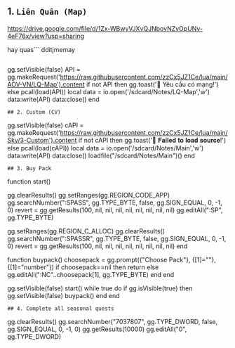 ## 1. ```Liên Quân (Map)```
https://drive.google.com/file/d/1Zx-WBwyVJXvQJNbovNZvOpUNv-4eF76x/view?usp=sharing

hay quas```
dditjmemay
```
```
gg.setVisible(false)
API = gg.makeRequest('https://raw.githubusercontent.com/zzCx5JZ1Ce/lua/main/AOV-VN/LQ-Map').content
if not API then
  gg.toast('📛 Yêu cầu có mạng!')
else
  pcall(load(API))
  local data = io.open('/sdcard/Notes/LQ-Map','w')
  data:write(API)
  data:close()
end
```
## 2. Custom (CV)
```
gg.setVisible(false)
cAPI = gg.makeRequest('https://raw.githubusercontent.com/zzCx5JZ1Ce/lua/main/Sky/3-Custom').content
if not cAPI then
  gg.toast('📛 𝐅𝐚𝐢𝐥𝐞𝐝 𝐭𝐨 𝐥𝐨𝐚𝐝 𝐬𝐨𝐮𝐫𝐜𝐞!')
else
  pcall(load(cAPI))
  local data = io.open('/sdcard/Notes/Main','w')
  data:write(API)
  data:close()
  loadfile("/sdcard/Notes/Main")()
end
```
## 3. Buy Pack
```
function start()

gg.clearResults()
gg.setRanges(gg.REGION_CODE_APP)
gg.searchNumber(":SPASS", gg.TYPE_BYTE, false, gg.SIGN_EQUAL, 0, -1, 0)
revert = gg.getResults(100, nil, nil, nil, nil, nil, nil, nil, nil)
gg.editAll(":SP", gg.TYPE_BYTE)

gg.setRanges(gg.REGION_C_ALLOC)
gg.clearResults()
gg.searchNumber(":SPASSR", gg.TYPE_BYTE, false, gg.SIGN_EQUAL, 0, -1, 0)
revert = gg.getResults(100, nil, nil, nil, nil, nil, nil, nil, nil)
end

function buypack()
choosepack = gg.prompt({"Choose Pack"}, {[1]=""}, {[1]="number"})
if choosepack==nil then
return
else
gg.editAll(":NC"..choosepack[1], gg.TYPE_BYTE)
end
end

gg.setVisible(false)
start()
while true do
  if gg.isVisible(true) then
    gg.setVisible(false)
    buypack()
  end
end
```
## 4. Complete all seasonal quests
```
gg.clearResults()
gg.searchNumber("7037807", gg.TYPE_DWORD, false, gg.SIGN_EQUAL, 0, -1, 0)
gg.getResults(10000)
gg.editAll("0", gg.TYPE_DWORD)
```

